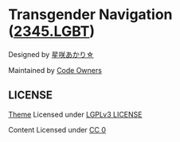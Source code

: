# Transgender Navigation ([2345.LGBT](https://2345.lgbt))

Designed by [星咲あかり&star;](https://twitter.com/akari_hoshisaki)

Maintained by [Code Owners](.github/CODEOWNERS)

## LICENSE

[Theme](themes/2345lgbt) Licensed under [LGPLv3 LICENSE](themes/2345lgbt/LICENSE)

Content Licensed under [CC 0](https://creativecommons.org/share-your-work/public-domain/cc0/)
